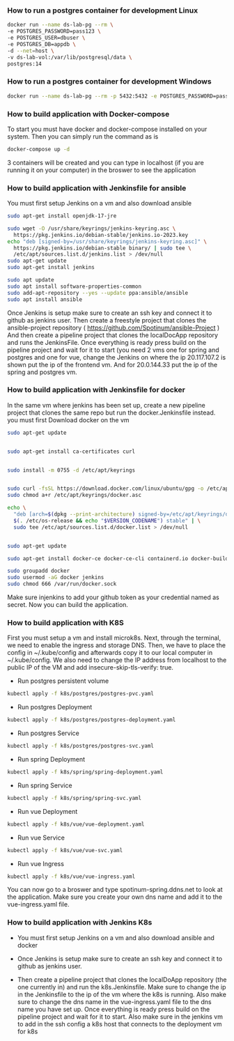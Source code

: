 ### How to run a postgres container for development Linux
```bash
docker run --name ds-lab-pg --rm \
-e POSTGRES_PASSWORD=pass123 \
-e POSTGRES_USER=dbuser \
-e POSTGRES_DB=appdb \
-d --net=host \
-v ds-lab-vol:/var/lib/postgresql/data \
postgres:14
```


### How to run a postgres container for development Windows

```bash
docker run --name ds-lab-pg --rm -p 5432:5432 -e POSTGRES_PASSWORD=pass123  -e POSTGRES_USER=dbuser  -e POSTGRES_DB=appdb   -v ds-lab-vol:/var/lib/postgresql/data  postgres:14
```


### How to build application with Docker-compose
To start you must have docker and docker-compose installed on your system. Then you can simply run the command as is
```bash
docker-compose up -d
```
3 containers will be created and you can type in localhost (if you are running it on your computer) in the broswer to see the application

### How to build application with Jenkinsfile for ansible
You must first setup Jenkins on a vm and also download ansible
```bash
sudo apt-get install openjdk-17-jre
```

```bash
sudo wget -O /usr/share/keyrings/jenkins-keyring.asc \
  https://pkg.jenkins.io/debian-stable/jenkins.io-2023.key
echo "deb [signed-by=/usr/share/keyrings/jenkins-keyring.asc]" \
  https://pkg.jenkins.io/debian-stable binary/ | sudo tee \
  /etc/apt/sources.list.d/jenkins.list > /dev/null
sudo apt-get update
sudo apt-get install jenkins
```

```bash
sudo apt update
sudo apt install software-properties-common
sudo add-apt-repository --yes --update ppa:ansible/ansible
sudo apt install ansible
```

Once Jenkins is setup make sure to create an ssh key and connect it to github as jenkins user. Then create a freestyle project that clones the ansible-project repository ( https://github.com/Spotinum/ansible-Project ) And then create a pipeline project that clones the localDocApp repository and runs the JenkinsFile. Once everything is ready press build on the pipeline project and wait for it to start (you need 2 vms one for spring and postgres and one for vue, change the Jenkins on where the ip 20.117.107.2 is shown put the ip of the frontend vm. And for 20.0.144.33 put the ip of the spring and postgres vm.

### How to build application with Jenkinsfile for docker
In the same vm where jenkins has been set up, create a new pipeline project that clones the same repo but run the docker.Jenkinsfile instead.
you must first Download docker on the vm

```bash
sudo apt-get update


sudo apt-get install ca-certificates curl


sudo install -m 0755 -d /etc/apt/keyrings


sudo curl -fsSL https://download.docker.com/linux/ubuntu/gpg -o /etc/apt/keyrings/docker.asc
sudo chmod a+r /etc/apt/keyrings/docker.asc

echo \
  "deb [arch=$(dpkg --print-architecture) signed-by=/etc/apt/keyrings/docker.asc] https://download.docker.com/linux/ubuntu \
  $(. /etc/os-release && echo "$VERSION_CODENAME") stable" | \
  sudo tee /etc/apt/sources.list.d/docker.list > /dev/null


sudo apt-get update

```

```bash
sudo apt-get install docker-ce docker-ce-cli containerd.io docker-buildx-plugin docker-compose-plugin

```

```bash
sudo groupadd docker
sudo usermod -aG docker jenkins 
sudo chmod 666 /var/run/docker.sock
```
Make sure injenkins to add your github token as your credential named as secret. Now you can build the application.

### How to build application with K8S
First you must setup a vm and install microk8s. 
Next, through the terminal, we need to enable the ingress and storage DNS. Then, we have to place the config in ~/.kube/config and afterwards copy it to our local computer in ~/.kube/config. We also need to change the IP address from localhost to the public IP of the VM and add insecure-skip-tls-verify: true.

* Run postgres persistent volume
```bash
kubectl apply -f k8s/postgres/postgres-pvc.yaml 
```

* Run postgres Deployment
```bash
kubectl apply -f k8s/postgres/postgres-deployment.yaml 
```

* Run postgres Service
```bash
kubectl apply -f k8s/postgres/postgres-svc.yaml 
```

* Run spring Deployment
```bash
kubectl apply -f k8s/spring/spring-deployment.yaml 
```

* Run spring Service
```bash
kubectl apply -f k8s/spring/spring-svc.yaml 
```

* Run vue Deployment
```bash
kubectl apply -f k8s/vue/vue-deployment.yaml 
```

* Run vue Service
```bash
kubectl apply -f k8s/vue/vue-svc.yaml 
```

* Run vue Ingress
```bash
kubectl apply -f k8s/vue/vue-ingress.yaml 
```

You can now go to a broswer and type spotinum-spring.ddns.net to look at the application. Make sure you create your own dns name and add it to the vue-ingress.yaml file.


### How to build application with Jenkins K8s
* You must first setup Jenkins on a vm and also download ansible and docker

* Once Jenkins is setup make sure to create an ssh key and connect it to github as jenkins user.

* Then create a pipeline project that clones the localDoApp repository (the one currently in) and run the k8s.Jenkinsfile. Make sure to change the ip in the Jenkinsfile to the ip of the vm where the k8s is running. Also make sure to change the dns name in the vue-ingress.yaml file to the dns name you have set up. Once everything is ready press build on the pipeline project and wait for it to start.
Also make sure in the jenkins vm to add in the ssh config a k8s host that connects to the deployment vm for k8s




